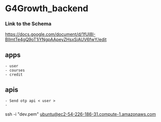 # G4Growth_backend

### Link to the Schema
https://docs.google.com/document/d/1fUI8I-BIlmtTe4gQ9oT1iYNgpAApeyZHsxSiAUV6fwY/edit


## apps 
    - user
    - courses
    - credit

## apis
    - Send otp api < user >
    - 
ssh -i "dev.pem" ubuntu@ec2-54-226-186-31.compute-1.amazonaws.com